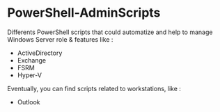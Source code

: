 # PowerShell-AdminScripts

Differents PowerShell scripts that could automatize and help to manage Windows Server role & features like :
* ActiveDirectory
* Exchange
* FSRM
* Hyper-V

Eventually, you can find scripts related to workstations, like :
* Outlook
